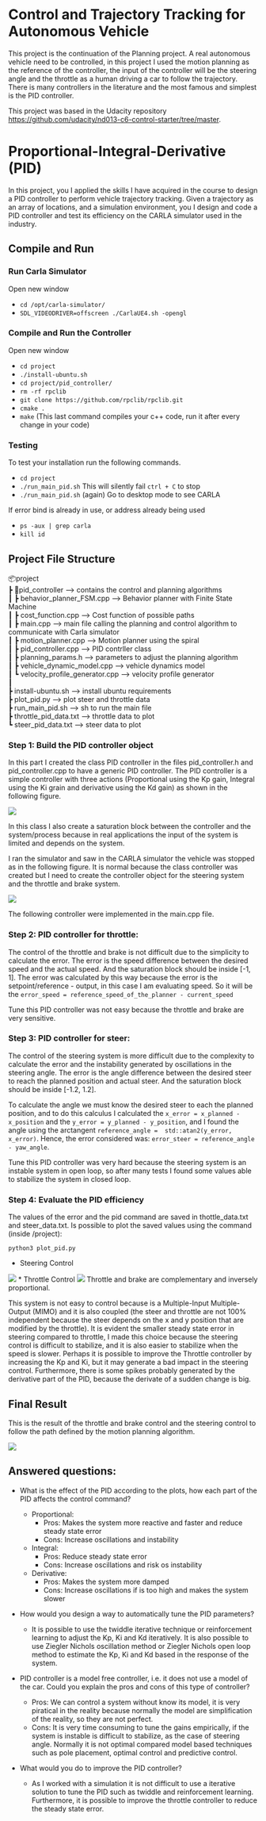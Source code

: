 # Control and Trajectory Tracking for Autonomous Vehicle

This project is the continuation of the Planning project. A real autonomous vehicle need to be controlled, in this project I used the motion planning as the reference of the controller, the input of the controller will be the steering angle and the throttle as a human driving a car to follow the trajectory. There is many controllers in the literature and the most famous and simplest is the PID controller.

This project was based in the Udacity repository https://github.com/udacity/nd013-c6-control-starter/tree/master.


# Proportional-Integral-Derivative (PID)

In this project, you I applied the skills I have acquired in the course to design a PID controller to perform vehicle trajectory tracking. Given a trajectory as an array of locations, and a simulation environment, you I design and code a PID controller and test its efficiency on the CARLA simulator used in the industry.

## Compile and Run
### Run Carla Simulator

Open new window

* `cd /opt/carla-simulator/`
* `SDL_VIDEODRIVER=offscreen ./CarlaUE4.sh -opengl`

### Compile and Run the Controller

Open new window

* `cd project`
* `./install-ubuntu.sh`
* `cd project/pid_controller/`
* `rm -rf rpclib`
* `git clone https://github.com/rpclib/rpclib.git`
* `cmake .`
* `make` (This last command compiles your c++ code, run it after every change in your code)

### Testing

To test your installation run the following commands.

* `cd project`
* `./run_main_pid.sh`
This will silently fail `ctrl + C` to stop
* `./run_main_pid.sh` (again)
Go to desktop mode to see CARLA

If error bind is already in use, or address already being used

* `ps -aux | grep carla`
* `kill id`

## Project File Structure

📦project<br>
 ┣ 📂pid_controller --> contains the control and planning algorithms <br>
 ┃ ┣ behavior_planner_FSM.cpp --> Behavior planner with Finite State Machine <br>
 ┃ ┣ cost_function.cpp --> Cost function of possible paths <br>
 ┃ ┣ main.cpp --> main file calling the planning and control algorithm to communicate with Carla simulator <br>
 ┃ ┣ motion_planner.cpp --> Motion planner using the spiral <br>
 ┃ ┣ pid_controller.cpp --> PID contrller class <br>
 ┃ ┣ planning_params.h --> parameters to adjust the planning algorithm <br>
 ┃ ┣ vehicle_dynamic_model.cpp --> vehicle dynamics model <br>
 ┃ ┗ velocity_profile_generator.cpp --> velocity profile generator <br>
 ┃ <br>
 ┣ install-ubuntu.sh --> install ubuntu requirements <br>
 ┣ plot_pid.py --> plot steer and throttle data <br>
 ┣ run_main_pid.sh --> sh to run the main file <br>
 ┣ throttle_pid_data.txt --> throttle data to plot <br>
 ┗ steer_pid_data.txt --> steer data to plot <br>



### Step 1: Build the PID controller object

In this part I created the class PID controller in the files pid_controller.h and pid_controller.cpp to have a generic PID controller.
The PID controller is a simple controller with three actions (Proportional using the Kp gain, Integral using the Ki grain and derivative using the Kd gain) as shown in the following figure.

<img src="project/pid_controller/screenshot/PID_controller.png"/>

In this class I also create a saturation block between the controller and the system/process because in real applications the input of the system is limited and depends on the system.

I ran the simulator and saw in the CARLA simulator the vehicle was stopped as in the following figure. It is normal because the class controller was created but I need to create the controller object for the steering system and the throttle and brake system.

<img src="project/pid_controller/screenshot/without_control.png"/>


The following controller were implemented in the main.cpp file.

### Step 2: PID controller for throttle:
The control of the throttle and brake is not difficult due to the simplicity to calculate the error. The error is the speed difference between the desired speed and the actual speed. And the saturation block should be inside [-1, 1].
The error was calculated by this way because the error is the setpoint/reference - output, in this case I am evaluating speed. So it will be the `error_speed = reference_speed_of_the_planner - current_speed`

Tune this PID controller was not easy because the throttle and brake are very sensitive.

### Step 3: PID controller for steer:
The control of the steering system is more difficult due to the complexity to calculate the error and the instability generated by oscillations in the steering angle. The error is the angle difference between the desired steer to reach the planned position and actual steer. And the saturation block should be inside [-1.2, 1.2].

To calculate the angle we must know the desired steer to each the planned position, and to do this calculus I calculated the `x_error = x_planned - x_position` and the `y_error = y_planned - y_position`, and I found the angle using the arctangent `reference_angle =  std::atan2(y_error, x_error)`. Hence, the error considered was: `error_steer = reference_angle - yaw_angle`.

Tune this PID controller was very hard because the steering system is an instable system in open loop, so after many tests I found some values able to stabilize the system in closed loop.

### Step 4: Evaluate the PID efficiency
The values of the error and the pid command are saved in thottle_data.txt and steer_data.txt.
Is possible to plot the saved values using the command (inside /project):

```
python3 plot_pid.py
```
* Steering Control
<img src="project/pid_controller/screenshot/Steering_Control.png"/>
* Throttle Control
<img src="project/pid_controller/screenshot/Throttle_Control.png"/>
Throttle and brake are complementary and inversely proportional.

This system is not easy to control because is a Multiple-Input Multiple-Output (MIMO) and it is also coupled (the steer and throttle are not 100% independent because the steer depends on the x and y position that are modified by the throttle).
It is evident the smaller steady state error in steering compared to throttle, I made this choice because the steering control is difficult to stabilize, and it is also easier to stabilize when the speed is slower. Perhaps it is possible to improve the Throttle controller by increasing the Kp and Ki, but it may generate a bad impact in the steering control.
Furthermore, there is some spikes probably generated by the derivative part of the PID, because the derivate of a sudden change is big.

## Final Result

This is the result of the throttle and brake control and the steering control to follow the path defined by the motion planning algorithm.

<img src="project/pid_controller/screenshot/control.gif"/>

## Answered questions:
- What is the effect of the PID according to the plots, how each part of the PID affects the control command?
  * Proportional:
    * Pros: Makes the system more reactive and faster and reduce  steady state error
    * Cons: Increase oscillations and instability
  * Integral:
    * Pros: Reduce steady state error
    * Cons: Increase oscillations and risk os instability
  * Derivative:
    * Pros: Makes the system more damped
    * Cons: Increase oscillations if is too high and makes the system slower

- How would you design a way to automatically tune the PID parameters?
  * It is possible to use the twiddle iterative technique or reinforcement learning to adjust the Kp, Ki and Kd iteratively. It is also possible to use Ziegler Nichols oscillation method or Ziegler Nichols open loop method to estimate the Kp, Ki and Kd based in the response of the system.

- PID controller is a model free controller, i.e. it does not use a model of the car. Could you explain the pros and cons of this type of controller?
  * Pros: We can control a system without know its model, it is very piratical in the reality because normally the model are simplification of the reality, so they are not perfect.
  * Cons: It is very time consuming to tune the gains empirically, if the system is instable is difficult to stabilize, as the case of steering angle. Normally it is not optimal compared model based techniques such as pole placement, optimal control and predictive control.

- What would you do to improve the PID controller?
  * As I worked with a simulation it is not difficult to use a iterative solution to tune the PID such as twiddle and reinforcement learning. Furthermore, it is possible to improve the throttle controller to reduce the steady state error.

